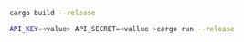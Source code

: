 ```bash
    cargo build --release
```

```bash
    API_KEY=<value> API_SECRET=<vallue >cargo run --release
```
